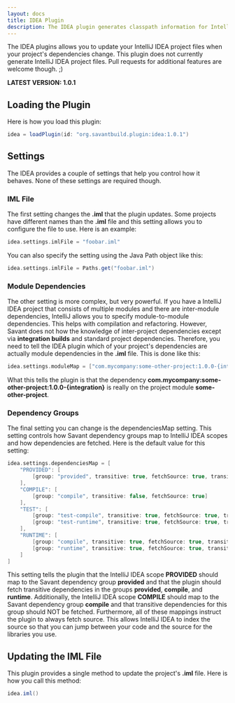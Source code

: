 ```yaml
---
layout: docs
title: IDEA Plugin
description: The IDEA plugin generates classpath information for IntelliJ IDEA projects that reflect the project's dependencies.
---
```


The IDEA plugins allows you to update your IntelliJ IDEA project files when your project's dependencies change. This plugin does not currently generate IntelliJ IDEA project files. Pull requests for additional features are welcome though. ;)

**LATEST VERSION: 1.0.1**


## Loading the Plugin

Here is how you load this plugin:

~~~~ groovy
idea = loadPlugin(id: "org.savantbuild.plugin:idea:1.0.1")
~~~~ 


## Settings

The IDEA provides a couple of settings that help you control how it behaves. None of these settings are required though.

### IML File
The first setting changes the **.iml** that the plugin updates. Some projects have different names than the **.iml** file and this setting allows you to configure the file to use. Here is an example:

~~~~ groovy
idea.settings.imlFile = "foobar.iml"
~~~~ 

You can also specify the setting using the Java Path object like this:

~~~~ groovy
idea.settings.imlFile = Paths.get("foobar.iml")
~~~~ 

### Module Dependencies

The other setting is more complex, but very powerful. If you have a IntelliJ IDEA project that consists of multiple modules and there are inter-module dependencies, IntelliJ allows you to specify module-to-module dependencies. This helps with compilation and refactoring. However, Savant does not how the knowledge of inter-project dependencies except via **integration builds** and standard project dependencies. Therefore, you need to tell the IDEA plugin which of your project's dependencies are actually module dependencies in the **.iml** file. This is done like this:

~~~~ groovy
idea.settings.moduleMap = ["com.mycompany:some-other-project:1.0.0-{integration}":"some-other-project"]
~~~~ 

What this tells the plugin is that the dependency **com.mycompany:some-other-project:1.0.0-{integration}** is really on the project module **some-other-project**.

### Dependency Groups

The final setting you can change is the dependenciesMap setting. This setting controls how Savant dependency groups map to IntelliJ IDEA scopes and how dependencies are fetched. Here is the default value for this setting:

~~~~ groovy
idea.settings.dependenciesMap = [
    "PROVIDED": [
        [group: "provided", transitive: true, fetchSource: true, transitiveGroups: ["provided", "compile", "runtime"]]
    ],
    "COMPILE": [
        [group: "compile", transitive: false, fetchSource: true]
    ],
    "TEST": [
        [group: "test-compile", transitive: true, fetchSource: true, transitiveGroups: ["compile", "runtime"]],
        [group: "test-runtime", transitive: true, fetchSource: true, transitiveGroups: ["compile", "runtime"]]
    ],
    "RUNTIME": [
        [group: "compile", transitive: true, fetchSource: true, transitiveGroups: ["compile", "runtime"]],
        [group: "runtime", transitive: true, fetchSource: true, transitiveGroups: ["compile", "runtime"]]
    ]
]
~~~~ 

This setting tells the plugin that the IntelliJ IDEA scope **PROVIDED** should map to the Savant dependency group **provided** and that the plugin should fetch transitive dependencies in the groups **provided**, **compile**, and **runtime**. Additionally, the IntelliJ IDEA scope **COMPILE** should map to the Savant dependency group **compile** and that transitive dependencies for this group should NOT be fetched. Furthermore, all of these mappings instruct the plugin to always fetch source. This allows IntelliJ IDEA to index the source so that you can jump between your code and the source for the libraries you use.


## Updating the IML File

This plugin provides a single method to update the project's **.iml** file. Here is how you call this method:

~~~~ groovy
idea.iml()
~~~~ 
